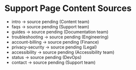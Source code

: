 # Support Page Content Sources

- intro → source pending (Content team)
- faqs → source pending (Support team)
- guides → source pending (Documentation team)
- troubleshooting → source pending (Engineering)
- account-billing → source pending (Finance)
- privacy-security → source pending (Legal)
- accessibility → source pending (Accessibility team)
- status → source pending (DevOps)
- contact → source pending (Support team)
